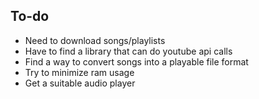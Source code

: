 ## To-do

* Need to download songs/playlists 
* Have to find a library that can do youtube api calls
* Find a way to convert songs into a playable file format
* Try to minimize ram usage
* Get a suitable audio player